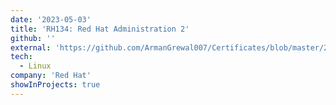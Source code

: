 ```yaml
---
date: '2023-05-03'
title: 'RH134: Red Hat Administration 2'
github: ''
external: 'https://github.com/ArmanGrewal007/Certificates/blob/master/2023_05_03_RH134-8.2.pdf'
tech:
  - Linux
company: 'Red Hat'
showInProjects: true
---
```




